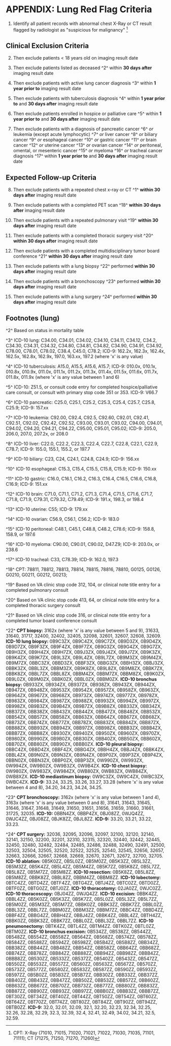 # APPENDIX: Lung Red Flag Criteria

1. Identify all patient records with abnormal chest X-Ray or CT result
flagged by radiologist as "suspicious for malignancy" [^1]




## Clinical Exclusion Criteria

2. Then exclude patients \< 18 years old on imaging result date

3. Then exclude patients listed as deceased ^2^ within **30 days
after** imaging result date

4. Then exclude patients with active lung cancer diagnosis ^3^ within
**1 year prior to** imaging result date

5. Then exclude patients with tuberculosis diagnosis ^4^ within **1
year prior to** and **30 days after** imaging result date

6. Then exclude patients enrolled in hospice or palliative care ^5^
within **1 year prior to** and **30 days after** imaging result date

7. Then exclude patients with a diagnosis of pancreatic cancer ^6^ *or*
leukemia (except acute lymphocytic) ^7^ *or* liver cancer ^8^ *or*
biliary cancer ^9^ *or* esophageal cancer ^10^ *or* gastric cancer ^11^
*or* brain cancer ^12^ *or* uterine cancer ^13^ *or* ovarian cancer ^14^
*or* peritoneal, omental, or mesenteric cancer ^15^ *or* myeloma ^16^
*or* tracheal cancer diagnosis ^17^ within **1 year prior to** and **30
days after** imaging result date




## Expected Follow-up Criteria

8. Then exclude patients with a repeated chest x-ray or CT ^1^
**within 30 days after** imaging result date

9. Then exclude patients with a completed PET scan ^18^ **within 30
days after** imaging result date

10. Then exclude patients with a repeated pulmonary visit ^19^
**within 30 days after** imaging result date

11. Then exclude patients with a completed thoracic surgery visit ^20^
**within 30 days after** imaging result date

12. Then exclude patients with a completed multidisciplinary tumor
board conference ^21^ **within 30 days after** imaging result date

13. Then exclude patients with a lung biopsy ^22^ performed **within
30 days after** imaging result date

14. Then exclude patients with a bronchoscopy ^23^ performed **within
30 days after** imaging result date

15. Then exclude patients with a lung surgery ^24^ performed **within
30 days after** imaging result date




## Footnotes (lung)

[^1]: CPT: X-Ray (71010, 71015, 71020, 71021, 71022, 71030, 71035,
71101, 71111); CT (71275, 71250, 71270, 71260)

^2^ Based on status in mortality table

^3^ ICD-10 lung: C34.00, C34.01, C34.02, C34.10, C34.11, C34.12,
C34.2, C34.30, C34.31, C34.32, C34.80, C34.81, C34.82, C34.90, C34.91,
C34.92, C78.00, C78.01, C78.02, C38.4, C45.0, C78.2; ICD-9: 162.2x, 162.3x, 162.4x, 162.5x, 162.8x, 162.9x, 197.0,
163.xx, 197.2 (where 'x' is any value)

^4^ ICD-10 tuberculosis: A15.0, A15.5, A15.6, A15.7; ICD-9: 010.0x, 010.1x, 010.8x, 010.9x, 011.0x, 011.1x, 011.2x,
011.3x, 011.4x, 011.5x, 011.6x, 011.7x, 011.8x, 011.9x (where 'x' is
any value between 1 and 6)

^5^ ICD-10: Z51.5, or consult code entry for completed
hospice/palliative care consult, or consult with primary stop code 351
or 353. ICD-9: V66.7

^6^ ICD-10 pancreatic: C25.0, C25.1, C25.2, C25.3, C25.4, C25.7,
C25.8, C25.9; ICD-9: 157.xx

^7^ ICD-10 leukemia: C92.00, C92.4, C92.5, C92.60, C92.01, C92.41,
C92.51, C92.02, C92.42, C92.52, C93.00, C93.01, C93.02, C94.00,
C94.01, C94.02, C94.20, C94.21, C94.22, C95.00, C95.01, C95.02; ICD-9: 205.0, 206.0, 207.0, 207.2x, or 208.0

^8^ ICD-10 liver: C22.0, C22.2, C22.3, C22.4, C22.7, C22.8, C22.1,
C22.9, C78.7; ICD-9: 155.0, 155.1, 155.2, or 197.7

^9^ ICD-10 biliary: C23, C24, C24.1, C24.8, C24.9; ICD-9: 156.xx

^10^ ICD-10 esophageal: C15.3, C15.4, C15.5, C15.8, C15.9; ICD-9: 150.xx

^11^ ICD-10 gastric: C16.0, C16.1, C16.2, C16.3, C16.4, C16.5, C16.6,
C16.8, C16.9; ICD-9: 151.xx

^12^ ICD-10 brain: C71.0, C71.1, C71.2, C71.3, C71.4, C71.5, C71.6,
C71.7, C71.8, C71.9, C79.31, C79.32, C79.49; ICD-9: 191.x, 198.3, or 198.4

^13^ ICD-10 uterine: C55; ICD-9: 179.xx

^14^ ICD-10 ovarian: C56.9, C56.1, C56.2; ICD-9: 183.0

^15^ ICD-10 peritoneal: C48.1, C45.1, C48.8, C48.2, C78.6; ICD-9: 158.8, 158.9, or 197.6

^16^ ICD-10 myeloma: C90.00, C90.01, C90.02, D47.Z9; ICD-9: 203.0x, or 238.6

^17^ ICD-10 tracheal: C33, C78.39; ICD-9: 162.0, 197.3

^18^ CPT: 78811, 78812, 78813, 78814, 78815, 78816, 78810, G0125,
G0126, G0210, G0211, G0212, G0213; 

^19^ Based on VA clinic stop code 312, 104, or clinical note title
entry for a completed pulmonary consult

^20^ Based on VA clinic stop code 413, 64, or clinical note title
entry for a completed thoracic surgery consult

^21^ Based on VA clinic stop code 316, or clinical note title entry
for a completed tumor board conference consult

^22^ **CPT biopsy:** 3162x (where 'x' is any value between 5 and 9),
31633, 31640, 31717, 32400, 32402, 32405, 32098, 32601, 32607, 32608,
32609. **ICD-10 lung biopsy:** 0B9C3ZX, 0B9C4ZX, 0B9C7ZX, 0B9D3ZX,
0B9D4ZX, 0B9D7ZX, 0B9F3ZX, 0B9F4ZX, 0B9F7ZX, 0B9G3ZX, 0B9G4ZX,
0B9G7ZX, 0B9H3ZX, 0B9H4ZX, 0B9H7ZX, 0B9J3ZX, 0B9J4ZX, 0B9J7ZX,
0B9K3ZX, 0B9K4ZX, 0B9K7ZX, 0B9L3ZX, 0B9L4ZX, 0B9L7ZX, 0B9M3ZX,
0B9M4ZX, 0B9M7ZX, 0BBC3ZX, 0BBD3ZX, 0BBF3ZX, 0BBG3ZX, 0BBH3ZX,
0BBJ3ZX, 0BBK3ZX, 0BBL3ZX, 0BBM3ZX, 0B9K8ZX, 0B9L8ZX, 0B9M8ZX,
0BBK7ZX, 0BBK8ZX, 0BBL7ZX, 0BBL8ZX, 0BBM4ZX, 0BBM7ZX, 0BBM8ZX,
0B9K0ZX, 0B9L0ZX, 0B9M0ZX, 0BBK0ZX, 0BBL0ZX, 0BBM0ZX. **ICD-10
bronchus biopsy:** 0B933ZX, 0B934ZX, 0B937ZX, 0B938ZX, 0B943ZX,
0B944ZX, 0B947ZX, 0B948ZX, 0B953ZX, 0B954ZX, 0B957ZX, 0B958ZX,
0B963ZX, 0B964ZX, 0B967ZX, 0B968ZX, 0B973ZX, 0B974ZX, 0B977ZX,
0B978ZX, 0B983ZX, 0B984ZX, 0B987ZX, 0B988ZX, 0B993ZX, 0B994ZX,
0B997ZX, 0B998ZX, 0B9B3ZX, 0B9B4ZX, 0B9B7ZX, 0B9B8ZX, 0BB33ZX,
0BB34ZX, 0BB37ZX, 0BB38ZX, 0BB43ZX, 0BB44ZX, 0BB47ZX, 0BB48ZX,
0BB53ZX, 0BB54ZX, 0BB57ZX, 0BB58ZX, 0BB63ZX, 0BB64ZX, 0BB67ZX,
0BB68ZX, 0BB73ZX, 0BB74ZX, 0BB77ZX, 0BB78ZX, 0BB83ZX, 0BB84ZX,
0BB87ZX, 0BB88ZX, 0BB93ZX, 0BB94ZX, 0BB97ZX, 0BB98ZX, 0BBB3ZX,
0BBB4ZX, 0BBB7ZX, 0BBB8ZX, 0B930ZX, 0B940ZX, 0B950ZX, 0B960ZX,
0B970ZX, 0B980ZX, 0B990ZX, 0B9B0ZX, 0BB30ZX, 0BB40ZX, 0BB50ZX,
0BB60ZX, 0BB70ZX, 0BB80ZX, 0BB90ZX, 0BBB0ZX. **ICD-10 pleural
biopsy:** 0BBC4ZX, 0BBD4ZX, 0BBF4ZX, 0BBG4ZX, 0BBH4ZX, 0BBJ4ZX,
0BBK4ZX, 0BBL4ZX, 0B9N0ZX, 0B9N3ZX, 0B9N4ZX, 0B9P0ZX, 0B9P3ZX,
0B9P4ZX, 0BBN0ZX, 0BBN3ZX, 0BBP0ZX, 0BBP3ZX, 0W990ZX, 0W993ZX,
0W994ZX, 0W9B0ZX, 0W9B3ZX, 0W9B4ZX. **ICD-10 chest biopsy:** 0W980ZX,
0W983ZX, 0W984ZX, 0WB80ZX, 0WB83ZX, 0WB84ZX, 0WB8XZX. **ICD-10
mediastinum biopsy:** 0W9C3ZX, 0W9C4ZX, 0WBC3ZX, 0WBC4ZX. **ICD-9:**
33.24, 33.25, 33.26, 33.27, 33.28 (where 'x' is any value between 4
and 8), 34.20, 34.23, 34.24, 34.25.

^23^ **CPT bronchoscopy:** 3162x (where 'x' is any value between 1 and
4), 3163x (where 'x' is any value between 0 and 8), 31641, 31643,
31645, 31646, 31647, 31648, 31649, 31650, 31651, 31656, 31659, 31660,
31661, 31725, 32035. **ICD-10:** 0BBN4ZX, 0BBP4ZX, 0BJ08ZZ, 0WJQ4ZZ,
0WJC4ZZ, 0BJ08ZZ, 0BJK8ZZ, 0BJL8ZZ. **ICD-9:** 33.20, 33.21, 33.22, 33.23.

^24^ **CPT surgery:** 32036, 32095, 32096, 32097, 32100, 32120, 32140,
32141, 32150, 32200, 32201, 32310, 32315, 32320, 32440, 32442, 32445,
32450, 32480, 32482, 32484, 32485, 32486, 32488, 32490, 32491, 32500,
32503, 32504, 32505, 32520, 32522, 32525, 32540, 32545, 32656, 32657,
32663, 32666, 32667, 32668, 32669, 32670, 32671, 32672, 32700, 32705.
**ICD-10 ablation:** 0B5K0ZZ, 0B5L0ZZ, 0B5M0ZZ, 0B5K3ZZ, 0B5L3ZZ,
0B5M3ZZ, 0B5K4ZZ, 0B5L4ZZ, 0B5M4ZZ, 0B5K7ZZ, 0B5K8ZZ, 0B5L7ZZ,
0B5L8ZZ, 0B5M7ZZ, 0B5M8ZZ. **ICD-10 resection:** 0B5K8ZZ, 0B5L8ZZ,
0B5M8ZZ, 0BBK8ZZ, 0BBL8ZZ, 0BBM4ZZ, 0BBM8ZZ. **ICD-10 lobectomy:**
0BTC4ZZ, 0BTD4ZZ, 0BTF4ZZ, 0BTG4ZZ, 0BTJ4ZZ, 0BTC0ZZ, 0BTD0ZZ,
0BTF0ZZ, 0BTG0ZZ, 0BTJ0ZZ. **ICD-10 thoracotomy:** 02JA0ZZ, 0WJC0ZZ.
**ICD-10 thoracoscopy:** 0BJ04ZZ, 0WJQ4ZZ. **ICD-10 excision:**
0BBK4ZZ, 0BBL4ZZ, 0B5K0ZZ, 0B5K3ZZ, 0B5K7ZZ, 0B5L0ZZ, 0B5L3ZZ,
0B5L7ZZ, 0B5M0ZZ, 0B5M3ZZ, 0B5M7ZZ, 0BBK0ZZ, 0BBK3ZZ, 0BBK7ZZ,
0BBL0ZZ, 0BBL3ZZ, 0BBL7ZZ, 0BBM0ZZ, 0BBM3ZZ, 0BBM7ZZ, 0BBC4ZZ,
0BBD4ZZ, 0BBF4ZZ, 0BBG4ZZ, 0BBH4ZZ, 0BBJ4ZZ, 0BBK4ZZ, 0BBL4ZZ,
0BTH4ZZ, 0BBK0ZZ, 0BBK3ZZ, 0BBK7ZZ, 0BBL0ZZ, 0BBL3ZZ, 0BBL7ZZ.
**ICD-10 pneumonectomy:** 0BTK4ZZ, 0BTL4ZZ, 0BTM4ZZ. 0BTK0ZZ, 0BTL0ZZ,
0BTM0ZZ. **ICD-10 bronchus excision:** 0B534ZZ, 0B538ZZ, 0B544ZZ,
0B548ZZ, 0B554ZZ, 0B558ZZ, 0B564ZZ, 0B568ZZ, 0B574ZZ, 0B578ZZ,
0B584ZZ, 0B588ZZ, 0B594ZZ, 0B598ZZ, 0B5B4ZZ, 0B5B8ZZ, 0BB34ZZ,
0BB38ZZ, 0BB44ZZ, 0BB48ZZ, 0BB54ZZ, 0BB58ZZ, 0BB64ZZ, 0BB68ZZ,
0BB74ZZ, 0BB78ZZ, 0BB84ZZ, 0BB88ZZ, 0BB94ZZ, 0BB98ZZ, 0BBB4ZZ,
0BBB8ZZ, 0B530ZZ, 0B533ZZ, 0B537ZZ, 0B540ZZ, 0B543ZZ, 0B547ZZ,
0B550ZZ, 0B553ZZ, 0B557ZZ, 0B560ZZ, 0B563ZZ, 0B567ZZ, 0B570ZZ,
0B573ZZ, 0B577ZZ, 0B580ZZ, 0B583ZZ, 0B587ZZ, 0B590ZZ, 0B593ZZ,
0B597ZZ, 0B5B0ZZ, 0B5B3ZZ, 0B5B7ZZ, 0BB30ZZ, 0BB33ZZ, 0BB37ZZ,
0BB40ZZ, 0BB43ZZ, 0BB47ZZ, 0BB50ZZ, 0BB53ZZ, 0BB57ZZ, 0BB60ZZ,
0BB63ZZ, 0BB67ZZ, 0BB70ZZ, 0BB73ZZ, 0BB77ZZ, 0BB80ZZ, 0BB83ZZ,
0BB87ZZ, 0BB90ZZ, 0BB93ZZ, 0BB97ZZ, 0BBB0ZZ, 0BBB3ZZ, 0BBB7ZZ,
0BT30ZZ, 0BT34ZZ, 0BT40ZZ, 0BT44ZZ, 0BT50ZZ, 0BT54ZZ, 0BT60ZZ,
0BT64ZZ, 0BT70ZZ, 0BT74ZZ, 0BT80ZZ, 0BT84ZZ, 0BT90ZZ, 0BT94ZZ, 0BTB0ZZ. **ICD-9:**
32.0, 32.01, 32.09, 32.1, 32.20, 32.23, 32.34, 32.25, 32.26, 32.28,
32.29, 32.3, 32.39, 32.4, 32.41, 32.49, 34.02, 34.21, 32.5, 32.59.



